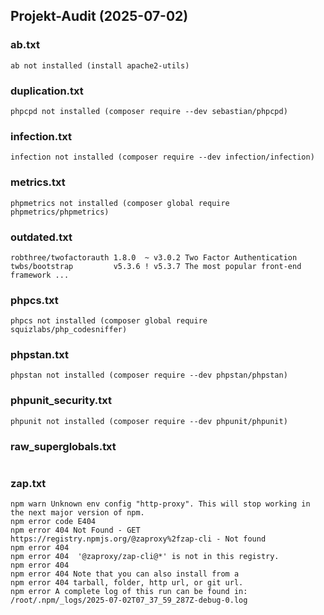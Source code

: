 ## Projekt-Audit (2025-07-02)

### ab.txt
```
ab not installed (install apache2-utils)
```

### duplication.txt
```
phpcpd not installed (composer require --dev sebastian/phpcpd)
```

### infection.txt
```
infection not installed (composer require --dev infection/infection)
```

### metrics.txt
```
phpmetrics not installed (composer global require phpmetrics/phpmetrics)
```

### outdated.txt
```
robthree/twofactorauth 1.8.0  ~ v3.0.2 Two Factor Authentication
twbs/bootstrap         v5.3.6 ! v5.3.7 The most popular front-end framework ...
```

### phpcs.txt
```
phpcs not installed (composer global require squizlabs/php_codesniffer)
```

### phpstan.txt
```
phpstan not installed (composer require --dev phpstan/phpstan)
```

### phpunit_security.txt
```
phpunit not installed (composer require --dev phpunit/phpunit)
```

### raw_superglobals.txt
```
```

### zap.txt
```
npm warn Unknown env config "http-proxy". This will stop working in the next major version of npm.
npm error code E404
npm error 404 Not Found - GET https://registry.npmjs.org/@zaproxy%2fzap-cli - Not found
npm error 404
npm error 404  '@zaproxy/zap-cli@*' is not in this registry.
npm error 404
npm error 404 Note that you can also install from a
npm error 404 tarball, folder, http url, or git url.
npm error A complete log of this run can be found in: /root/.npm/_logs/2025-07-02T07_37_59_287Z-debug-0.log
```

